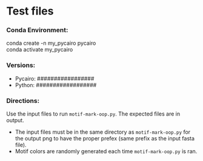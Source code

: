 # Test files

### Conda Environment:
conda create -n my_pycairo pycairo <br>
conda activate my_pycairo

### Versions: 
* Pycairo: #################
* Python: ##################

### Directions: 
Use the input files to run ```motif-mark-oop.py```. The expected files are in output.
* The input files must be in the same directory as ```motif-mark-oop.py``` for the output png to have the proper prefex (same prefix as the input fasta file).
* Motif colors are randomly generated each time ```motif-mark-oop.py``` is ran.
